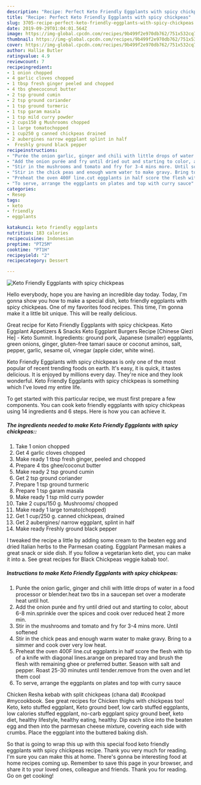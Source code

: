 ```yaml
---
description: "Recipe: Perfect Keto Friendly Eggplants with spicy chickpeas"
title: "Recipe: Perfect Keto Friendly Eggplants with spicy chickpeas"
slug: 3705-recipe-perfect-keto-friendly-eggplants-with-spicy-chickpeas
date: 2019-09-29T01:04:01.564Z
image: https://img-global.cpcdn.com/recipes/9b499f2e970db762/751x532cq70/keto-friendly-eggplants-with-spicy-chickpeas-recipe-main-photo.jpg
thumbnail: https://img-global.cpcdn.com/recipes/9b499f2e970db762/751x532cq70/keto-friendly-eggplants-with-spicy-chickpeas-recipe-main-photo.jpg
cover: https://img-global.cpcdn.com/recipes/9b499f2e970db762/751x532cq70/keto-friendly-eggplants-with-spicy-chickpeas-recipe-main-photo.jpg
author: Hallie Butler
ratingvalue: 4.9
reviewcount: 7
recipeingredient:
- 1 onion chopped
- 4 garlic cloves chopped
- 1 tbsp fresh ginger peeled and chopped
- 4 tbs gheecoconut butter
- 2 tsp ground cumin
- 2 tsp ground coriander
- 1 tsp ground turmeric
- 1 tsp garam masala
- 1 tsp mild curry powder
- 2 cups150 g Mushrooms chopped
- 1 large tomatochopped
- 1 cup250 g canned chickpeas drained
- 2 aubergines narrow eggplant splint in half
-  Freshly ground black pepper
recipeinstructions:
- "Purée the onion garlic, ginger and chili with little drops of water in a food processor or blender.heat two tbs in a saucepan set over a moderate heat until hot."
- "Add the onion purée and fry until dried out and starting to color, about 6-8 min.sprinkle over the spices and cook over reduced heat 2 more min."
- "Stir in the mushrooms and tomato and fry for 3-4 mins more. Until softened"
- "Stir in the chick peas and enough warm water to make gravy. Bring to a simmer and cook over very low heat."
- "Preheat the oven 400F line.cut eggplants in half score the flesh with tip of a knife with diagonal lines.arange on prepared tray and brush the flesh with remaining ghee or preferred butter. Season with salt and pepper. Roast 25-30 minutes until tender.remove from the oven and let them cool"
- "To serve, arrange the eggplants on plates and top with curry sauce"
categories:
- Resep
tags:
- keto
- friendly
- eggplants

katakunci: keto friendly eggplants
nutrition: 183 calories
recipecuisine: Indonesian
preptime: "PT25M"
cooktime: "PT1H"
recipeyield: "2"
recipecategory: Dessert

---
```



![Keto Friendly Eggplants with spicy chickpeas](https://img-global.cpcdn.com/recipes/9b499f2e970db762/751x532cq70/keto-friendly-eggplants-with-spicy-chickpeas-recipe-main-photo.jpg)

Hello everybody, hope you are having an incredible day today. Today, I'm gonna show you how to make a special dish, keto friendly eggplants with spicy chickpeas. One of my favorites food recipes. This time, I'm gonna make it a little bit unique. This will be really delicious.

Great recipe for Keto Friendly Eggplants with spicy chickpeas. Keto Eggplant Appetizers &amp; Snacks Keto Eggplant Burgers Recipe [Chinese Qiezi He] - Keto Summit. Ingredients: ground pork, Japanese (smaller) eggplants, green onions, ginger, gluten-free tamari sauce or coconut aminos, salt, pepper, garlic, sesame oil, vinegar (apple cider, white wine).

Keto Friendly Eggplants with spicy chickpeas is only one of the most popular of recent trending foods on earth. It's easy, it is quick, it tastes delicious. It is enjoyed by millions every day. They're nice and they look wonderful. Keto Friendly Eggplants with spicy chickpeas is something which I've loved my entire life.


To get started with this particular recipe, we must first prepare a few components. You can cook keto friendly eggplants with spicy chickpeas using 14 ingredients and 6 steps. Here is how you can achieve it.

##### The ingredients needed to make Keto Friendly Eggplants with spicy chickpeas::

1. Take 1 onion chopped
1. Get 4 garlic cloves chopped
1. Make ready 1 tbsp fresh ginger, peeled and chopped
1. Prepare 4 tbs ghee/coconut butter
1. Make ready 2 tsp ground cumin
1. Get 2 tsp ground coriander
1. Prepare 1 tsp ground turmeric
1. Prepare 1 tsp garam masala
1. Make ready 1 tsp mild curry powder
1. Take 2 cups/150 g. Mushrooms/ chopped
1. Make ready 1 large tomato(chopped)
1. Get 1 cup/250 g. canned chickpeas, drained
1. Get 2 aubergines/ narrow eggplant, splint in half
1. Make ready  Freshly ground black pepper


I tweaked the recipe a little by adding some cream to the beaten egg and dried Italian herbs to the Parmesan coating. Eggplant Parmesan makes a great snack or side dish. If you follow a vegetarian keto diet, you can make it into a. See great recipes for Black Chickpeas veggie kabab too!. 

##### Instructions to make Keto Friendly Eggplants with spicy chickpeas:

1. Purée the onion garlic, ginger and chili with little drops of water in a food processor or blender.heat two tbs in a saucepan set over a moderate heat until hot.
1. Add the onion purée and fry until dried out and starting to color, about 6-8 min.sprinkle over the spices and cook over reduced heat 2 more min.
1. Stir in the mushrooms and tomato and fry for 3-4 mins more. Until softened
1. Stir in the chick peas and enough warm water to make gravy. Bring to a simmer and cook over very low heat.
1. Preheat the oven 400F line.cut eggplants in half score the flesh with tip of a knife with diagonal lines.arange on prepared tray and brush the flesh with remaining ghee or preferred butter. Season with salt and pepper. Roast 25-30 minutes until tender.remove from the oven and let them cool
1. To serve, arrange the eggplants on plates and top with curry sauce


Chicken Resha kebab with split chickpeas (chana dal) #cookpad #mycookbook. See great recipes for Chicken thighs with chickpeas too! Keto, keto stuffed eggplant, Keto ground beef, low carb stuffed eggplants, low calories stuffed eggplant, no-carb eggplant spicy ground beef, keto diet, healthy lifestyle, healthy eating, healthy. Dip each slice into the beaten egg and then into the parmesan cheese mixture, covering each side with crumbs. Place the eggplant into the buttered baking dish. 

So that is going to wrap this up with this special food keto friendly eggplants with spicy chickpeas recipe. Thank you very much for reading. I'm sure you can make this at home. There's gonna be interesting food at home recipes coming up. Remember to save this page in your browser, and share it to your loved ones, colleague and friends. Thank you for reading. Go on get cooking!
